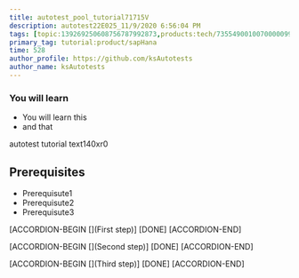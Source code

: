 ```yaml
---
title: autotest_pool_tutorial71715V
description: autotest22E025_11/9/2020 6:56:04 PM
tags: [topic:139269250608756787992873,products:tech/73554900100700000996,tutorial:experience/advanced]
primary_tag: tutorial:product/sapHana
time: 528
author_profile: https://github.com/ksAutotests
author_name: ksAutotests
---
```

### You will learn
- You will learn this
- and that

autotest tutorial text140xr0

## Prerequisites
- Prerequisute1
- Prerequisute2
- Prerequisute3

[ACCORDION-BEGIN [](First step)]
[DONE]
[ACCORDION-END]

[ACCORDION-BEGIN [](Second step)]
[DONE]
[ACCORDION-END]

[ACCORDION-BEGIN [](Third step)]
[DONE]
[ACCORDION-END]

